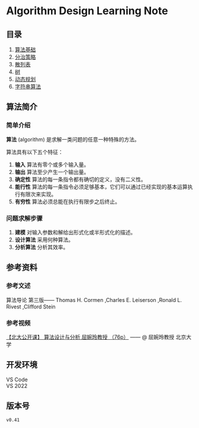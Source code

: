 # Algorithm Design Learning Note

## 目录

1. [算法基础](./index/algorithm-basic.md)
1. [分治策略](./index/divideConquer.md)
1. [散列表](./index/hashing.md)
1. [树](./index/tree.md)
1. [动态规划](./index/dynamic-programming.md)
1. [字符串算法](./index/stringAlgo.md)

## 算法简介

### 简单介绍

**算法** (algorithm) 是求解一类问题的任意一种特殊的方法。

算法具有以下五个特征：

1. **输入** 算法有零个或多个输入量。
2. **输出** 算法至少产生一个输出量。
3. **确定性** 算法的每一条指令都有确切的定义，没有二义性。
4. **能行性** 算法的每一条指令必须足够基本，它们可以通过已经实现的基本运算执行有限次来实现。
5. **有穷性** 算法必须总能在执行有限步之后终止。

### 问题求解步骤

1. **建模** 对输入参数和解给出形式化或半形式化的描述。
2. **设计算法** 采用何种算法。
3. **分析算法** 分析其效率。

## 参考资料

### 参考文述

算法导论 第三版—— Thomas H. Cormen ,Charles E. Leiserson ,Ronald L. Rivest ,Clifford Stein

### 参考视频

[【北大公开课】 算法设计与分析 屈婉玲教授 （76p）](https://www.bilibili.com/video/BV1Ls411W7PB) —— @ 屈婉玲教授 北京大学

## 开发环境

VS Code  
VS 2022

## 版本号

`v0.41`

